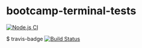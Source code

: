 # bootcamp-terminal-tests

[![Node.js CI](https://github.com/Smindlondz/bootcamp-terminal-tests/actions/workflows/node.js.yml/badge.svg)](https://github.com/Smindlondz/bootcamp-terminal-tests/actions/workflows/node.js.yml)



$ travis-badge
[![Build Status](https://travis-ci.org/azu/travis-badge.svg?branch=master)](https://travis-ci.org/azu/travis-badge)
